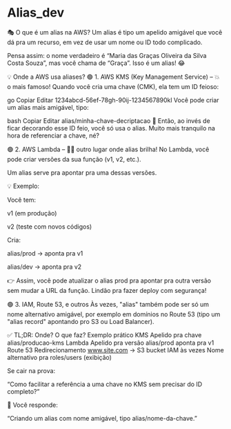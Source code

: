 # Alias_dev

🎭 O que é um alias na AWS?
Um alias é tipo um apelido amigável que você dá pra um recurso, em vez de usar um nome ou ID todo complicado.

Pensa assim: o nome verdadeiro é “Maria das Graças Oliveira da Silva Costa Souza”,
mas você chama de “Graça”. Isso é um alias! 😂

💡 Onde a AWS usa aliases?
🟢 1. AWS KMS (Key Management Service) – 💥 o mais famoso!
Quando você cria uma chave (CMK), ela tem um ID feioso:

go
Copiar
Editar
1234abcd-56ef-78gh-90ij-1234567890kl
Você pode criar um alias mais amigável, tipo:

bash
Copiar
Editar
alias/minha-chave-decriptacao
🔐 Então, ao invés de ficar decorando esse ID feio, você só usa o alias. Muito mais tranquilo na hora de referenciar a chave, né?

🟢 2. AWS Lambda – 👩‍💻 outro lugar onde alias brilha!
No Lambda, você pode criar versões da sua função (v1, v2, etc.).

Um alias serve pra apontar pra uma dessas versões.

💡 Exemplo:

Você tem:

v1 (em produção)

v2 (teste com novos códigos)

Cria:

alias/prod → aponta pra v1

alias/dev → aponta pra v2

👉 Assim, você pode atualizar o alias prod pra apontar pra outra versão sem mudar a URL da função. Lindão pra fazer deploy com segurança!

🟢 3. IAM, Route 53, e outros
Às vezes, "alias" também pode ser só um nome alternativo amigável, por exemplo em domínios no Route 53 (tipo um "alias record" apontando pro S3 ou Load Balancer).

✅ TL;DR:
Onde?	O que faz?	Exemplo prático
KMS	Apelido pra chave	alias/producao-kms
Lambda	Apelido pra versão	alias/prod aponta pra v1
Route 53	Redirecionamento	www.site.com → S3 bucket
IAM às vezes	Nome alternativo pra roles/users (exibição)	

Se cair na prova:

“Como facilitar a referência a uma chave no KMS sem precisar do ID completo?”

💬 Você responde:

“Criando um alias com nome amigável, tipo alias/nome-da-chave.”
